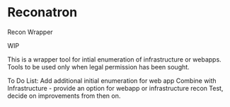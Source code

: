 # Reconatron
Recon Wrapper

WIP

This is a wrapper tool for intial enumeration of infrastructure or webapps. Tools to be used only when legal permission has been sought.

To Do List:
Add additional initial enumeration for web app
Combine with Infrastructure - provide an option for webapp or infrastructure recon
Test, decide on improvements from then on.
